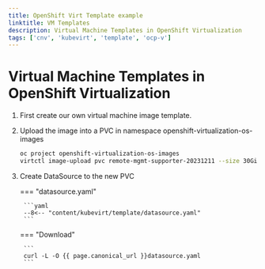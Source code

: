 ```yaml
---
title: OpenShift Virt Template example
linktitle: VM Templates
description: Virtual Machine Templates in OpenShift Virtualization
tags: ['cnv', 'kubevirt', 'template', 'ocp-v']
---
```


# Virtual Machine Templates in OpenShift Virtualization


1) First create our own virtual machine image template.
2) Upload the image into a PVC in namespace openshift-virtualization-os-images

    ```bash
    oc project openshift-virtualization-os-images
    virtctl image-upload pvc remote-mgmt-supporter-20231211 --size 30Gi --storage-class coe-netapp-nas --image-path remote-mgmt-supporter-20231211.qcow
    ```
3) Create DataSource to the new PVC

    === "datasource.yaml"

        ```yaml
        --8<-- "content/kubevirt/template/datasource.yaml"
        ```

    === "Download"

        ```
        curl -L -O {{ page.canonical_url }}datasource.yaml
        ```



